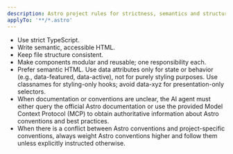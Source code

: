 ```yaml
---
description: Astro project rules for strictness, semantics and structure.
applyTo: '**/*.astro'
---
```


- Use strict TypeScript.
- Write semantic, accessible HTML.
- Keep file structure consistent.
- Make components modular and reusable; one responsibility each.
- Prefer semantic HTML. Use data attributes only for state or behavior (e.g., data-featured, data-active), not for purely styling purposes. Use classnames for styling-only hooks; avoid data-xyz for presentation-only selectors.
- When documentation or conventions are unclear, the AI agent must either query the official Astro documentation or use the provided Model Context Protocol (MCP) to obtain authoritative information about Astro conventions and best practices.
- When there is a conflict between Astro conventions and project-specific conventions, always weight Astro conventions higher and follow them unless explicitly instructed otherwise.